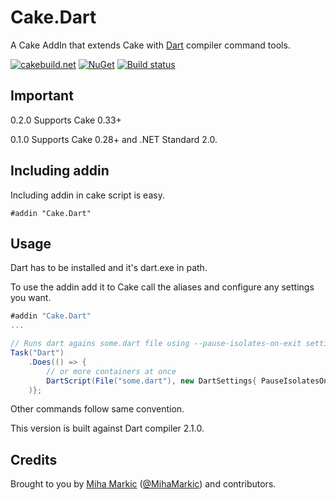 ﻿# Cake.Dart

A Cake AddIn that extends Cake with [Dart](https://www.dartlang.org/) compiler command tools.

[![cakebuild.net](https://img.shields.io/badge/WWW-cakebuild.net-blue.svg)](http://cakebuild.net/)
[![NuGet](https://img.shields.io/nuget/v/Cake.Dart.svg)](https://www.nuget.org/packages/Cake.Dart)
[![Build status](https://ci.appveyor.com/api/projects/status/vi07dth3d1gek7ak?svg=true)](https://ci.appveyor.com/project/cakecontrib/cake-dart)

## Important

0.2.0 Supports Cake 0.33+

0.1.0 Supports Cake 0.28+ and .NET Standard 2.0.

## Including addin
Including addin in cake script is easy.
```
#addin "Cake.Dart"
```
## Usage

Dart has to be installed and it's dart.exe in path.

To use the addin add it to Cake call the aliases and configure any settings you want.

```csharp
#addin "Cake.Dart"
...

// Runs dart agains some.dart file using --pause-isolates-on-exit setting
Task("Dart")
	.Does(() => {
		// or more containers at once
		DartScript(File("some.dart"), new DartSettings{ PauseIsolatesOnExit = true });
	)};
```
Other commands follow same convention.

This version is built against Dart compiler 2.1.0.

## Credits

Brought to you by [Miha Markic](https://github.com/MihaMarkic) ([@MihaMarkic](https://twitter.com/MihaMarkic/)) and contributors.